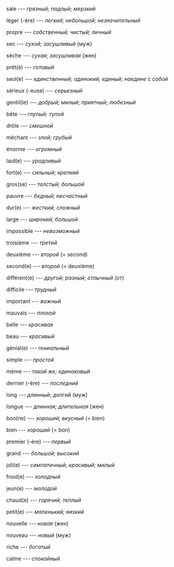 sale --- *грязный; подлый; мерзкий*



léger (-ère) --- *легкий; небольшой; незначительный*



propre --- *собственный; чистый; личный*



sec --- *сухой; засушливый* (муж)



sèche --- *сухая; засушливая* (жен)



prêt(e) --- *готовый*



seul(e) --- *единственный; одинокий; единый; наедине с собой*



sérieux (-euse) --- *серьeзный*



gentil(le) --- *добрый; милый; приятный; любезный*



bête --- *глупый; тупой*



drôle --- *смешной*



méchant --- *злой; грубый*



énorme --- *огромный*



laid(e) --- *уродливый*



fort(e) --- *сильный; крепкий*



gros(se) --- *толстый; большой*



pauvre --- *бедный; несчастный*



dur(e) --- *жесткий; сложный*



large --- *широкий; большой*



impossible --- *невозможный*



troisième --- *третий*



deuxième --- *второй*
(= second)



second(e) --- *второй*
(= deuxième)



différent(e) --- *другой; разный; отлычный (от)*



difficile --- *трудный*



important --- *важный*



mauvais --- *плохой*



belle --- *красивая*



beau --- *красивый*



génial(e) --- *гениальный*



simple --- *простой*



même --- *такой же; одинаковый*



dernier (-ère) --- *последний*



long --- *длинный; долгий* (муж)



longue --- *длинная; длительная* (жен)



bon(ne) --- *хороший; вкусный*
(= bien)



bien --- *хороший*
(= bon)



premier (-ère) --- *первый*



grand --- *большой; высокий*



joli(e) --- *симпатичный; красивый; милый*



froid(e) --- *холодный*



jeun(e) --- *молодой*



chaud(e) --- *горячий; теплый*



petit(e) --- *маленький; низкий*



nouvelle --- *новая* (жен)



nouveau --- *новый* (муж)



riche --- *богатый*



calme --- *спокойный*